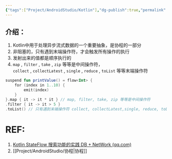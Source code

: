 ```yaml
---
{"tags":["Project/AndroidStudio/Kotlin"],"dg-publish":true,"permalink":"/Project/AndroidStudio/kotlin Flow/","dgPassFrontmatter":true}
---
```


## 介绍：
1. Kotlin中用于处理异步流式数据的一个重要抽象，是协程的一部分
2. 非阻塞的，只有遇到末端操作符，才会触发所有操作的执行
3. 发射出来的值都是顺序执行的
4.  `map` , `filter` , `take` , `zip` 等等是中间操作符，`collect` , `collectLatest` , `single` , `reduce` , `toList` 等等末端操作符

```kotlin
suspend fun printValue() = flow<Int> {  
    for (index in 1..10) {  
        emit(index)  
    }  
}.map { it -> it * it } // map, filter, take, zip 等等是中间操作符  
.filter { it -> it > 5 }   
.toList() // 只有遇到末端操作符 collect, collectLatest,single, reduce, toList 等等才会触发所有操作的执行
```
# REF:
1. [Kotlin StateFlow 搜索功能的实践 DB + NetWork (qq.com)](https://mp.weixin.qq.com/s?__biz=MzAwNDgwMzU4Mw==&mid=2247483976&idx=1&sn=08acf1ca53f2c496f21423723b8258a9&scene=21#wechat_redirect)
2. [[Project/AndroidStudio/协程\|协程]]